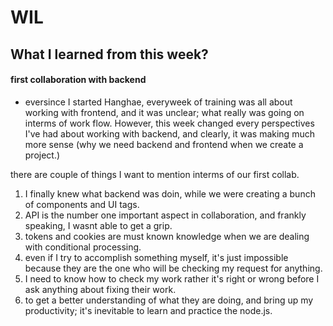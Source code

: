 # WIL

## What I learned from this week?

#### first collaboration with backend

- eversince I started Hanghae, everyweek of training was all about working with frontend, and it was unclear; what really was going on interms of work flow.
  However, this week changed every perspectives I've had about working with backend, and clearly, it was making much more sense (why we need backend and frontend when we create a project.)

there are couple of things I want to mention interms of our first collab.

1. I finally knew what backend was doin, while we were creating a bunch of components and UI tags.
2. API is the number one important aspect in collaboration, and frankly speaking, I wasnt able to get a grip.
3. tokens and cookies are must known knowledge when we are dealing with conditional processing.
4. even if I try to accomplish something myself, it's just impossible because they are the one who will be checking my request for anything.
5. I need to know how to check my work rather it's right or wrong before I ask anything about fixing their work.
6. to get a better understanding of what they are doing, and bring up my productivity; it's inevitable to learn and practice the node.js.
